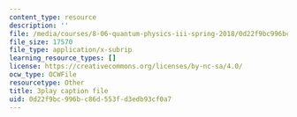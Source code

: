 ```yaml
---
content_type: resource
description: ''
file: /media/courses/8-06-quantum-physics-iii-spring-2018/0d22f9bc996bc86d553fd3edb93cf0a7_9lc7mxULRF0.srt
file_size: 17570
file_type: application/x-subrip
learning_resource_types: []
license: https://creativecommons.org/licenses/by-nc-sa/4.0/
ocw_type: OCWFile
resourcetype: Other
title: 3play caption file
uid: 0d22f9bc-996b-c86d-553f-d3edb93cf0a7
---
```

